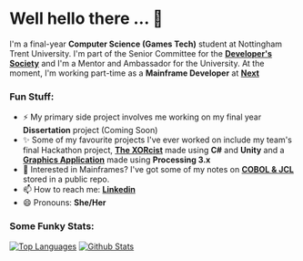 # Well hello there ... 👋
I'm a final-year **Computer Science (Games Tech)** student at Nottingham Trent University. I'm part of the Senior Committee for the [**Developer's Society**](https://github.com/NTUDevSoc) and I'm a Mentor and Ambassador for the University. At the moment, I'm working part-time as a **Mainframe Developer** at [**Next**](https://www.next.co.uk/)

### Fun Stuff:
- ⚡ My primary side project involves me working on my final year **Dissertation** project (Coming Soon)
- ✨ Some of my favourite projects I've ever worked on include my team's final Hackathon project, **[The XORcist](https://github.com/FrogRats/XORcist)** made using **C#** and **Unity** and a **[Graphics Application](https://github.com/Hannah-Ashna/Graphics-Application)** made using **Processing 3.x**
- 🌱 Interested in Mainframes? I've got some of my notes on [**COBOL & JCL**](https://github.com/Hannah-Ashna/COBOL-Exercises) stored in a public repo.
- 📫 How to reach me: [**Linkedin**](https://www.linkedin.com/in/hannah-ashna-jacob/)
- 😄 Pronouns: **She/Her**

 
### Some Funky Stats:
[![Top Languages](https://github-readme-stats.vercel.app/api/top-langs/?username=hannah-ashna&show_icons=true&hide_border=true&theme=vision-friendly-dark&langs_count=8&hide=ShaderLab,HLSL,ASP.NET,JavaScript,D,Makefile,QMake,C,Kotlin&layout=compact&custom_title=Top%20Languages)](https://github.com/anuraghazra/github-readme-stats) [![Github Stats](https://github-readme-stats.vercel.app/api?username=hannah-ashna&show_icons=true&hide_rank=true&include_all_commits=true&count_private=true&theme=vision-friendly-dark&hide_border=true&custom_title=Github%20Stats&line_height=24.75)](https://github.com/anuraghazra/github-readme-stats)

<!--
**Hannah-Ashna/Hannah-Ashna** is a ✨ _special_ ✨ repository because its `README.md` (this file) appears on your GitHub profile.
Here are some ideas to get you started:
- 👯 I’m looking to collaborate on ...
- 🤔 I’m looking for help with ...
-  Fun fact:
-->
